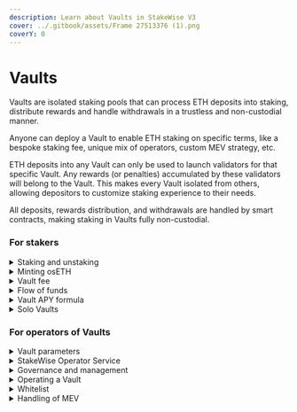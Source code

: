 ```yaml
---
description: Learn about Vaults in StakeWise V3
cover: ../.gitbook/assets/Frame 27513376 (1).png
coverY: 0
---
```


# Vaults

Vaults are isolated staking pools that can process ETH deposits into staking, distribute rewards and handle withdrawals in a trustless and non-custodial manner.&#x20;

Anyone can deploy a Vault to enable ETH staking on specific terms, like a bespoke staking fee, unique mix of operators, custom MEV strategy, etc.

ETH deposits into any Vault can only be used to launch validators for that specific Vault. Any rewards (or penalties) accumulated by these validators will belong to the Vault. This makes every Vault isolated from others, allowing depositors to customize staking experience to their needs.&#x20;

All deposits, rewards distribution, and withdrawals are handled by smart contracts, making staking in Vaults fully non-custodial.

### For stakers

<details>

<summary>Staking and unstaking</summary>

**Staking and deposit queue**

Whenever users stake ETH into a particular Vault, that Vault contract accumulates all deposits and launches a new validator for every 32 ETH collected.&#x20;

[<mark style="color:blue;">Read our guide about staking in Vaults -></mark>](../guides/staking.md#staking-with-vaults)

Registering new validators in the Beacon Chain can take several weeks during times when many new staking deposits are being made. ETH staked in a Vault and used to create a validator will not start producing staking rewards until the validator passes the deposit queue and becomes active. This may cause a dilution in Vault's APY.&#x20;

**Rewards reinvestment**

All rewards earned by the Vault's validators are collected in the Vault contract, and are accumulated together with new ETH deposits to launch validators for the Vault. This ensures that all rewards are auto-compounded for a higher Vault APY.&#x20;

**Unbonded ETH**

Amounts less than 32 ETH that are accumulated from new deposits and earned rewards cannot be used for staking and therefore do not earn any rewards. Such ETH is considered unbonded.

High amount of unbonded ETH relative to the Vault's total value of staked ETH can cause a dilution in Vault APY, because ETH rewards are distributed among more ETH than what is actively being used for validation. To optimize for performance, StakeWise may use unbonded ETH to process osETH redemptions and liquidations.&#x20;

[<mark style="color:blue;">Read more about osETH redemptions -></mark>](oseth.md#redeemable-for-eth)

**Unstaking and exit queue**

Whenever users request to unstake ETH from a particular Vault, the unbonded ETH is used first to process an unstaking request.

If there isn't enough unbonded ETH in the Vault, a sufficient number of Vault validators will be automatically exited to provide enough ETH for unstaking. Since exiting validators from the Beacon Chain takes time, users who requested to unstake their ETH are placed in the exit queue. Once the exit queue is over, users can claim their unstaked ETH whenever they want.&#x20;

Users who requested to unstake ETH from a Vault and were placed into the exit queue will continue earning staking rewards until their ETH has been exited from staking.&#x20;

[<mark style="color:blue;">Read out guide about unstaking ETH from Vaults -></mark>](vaults.md#staking-and-unstaking)

</details>

<details>

<summary>Minting osETH</summary>

Stake in any Vault can be made liquid by minting osETH, a liquid staking token. osETH represents ETH staked in Vaults and earns ETH rewards that accrue from their validators.

[<mark style="color:blue;">Read our guide about minting osETH from Vaults -></mark>](../guides/oseth.md#minting-oseth-from-vaults-to-start-liquid-staking)&#x20;

</details>

<details>

<summary>Vault fee</summary>

Every Vault has its own staking fee set by the Vault Admin. This fee is applied to the rewards earned by the Vault, and can range from 0% to 100%. The fee is automatically deducted when rewards are distributed, so the amount of staking rewards users earn is already net of the staking fee.&#x20;

The Vault APY reflects the staking rewards earned by the Vault after the fee has been applied, to make choosing a Vault easier. However, StakeWise advises users to always check the Vault fee before depositing ETH into it to be fully aware of the staking terms.

Note that the Vault Admin cannot change the staking fee once the Vault is registered, so stakers can have peace of mind about staking with Vaults.&#x20;

</details>

<details>

<summary>Flow of funds</summary>

Every Vault is a staking pool that will:

* accept ETH deposits
* launch validators using deposited ETH
* distribute ETH rewards to stakers in the Vault
* distribute staking fee to Vault recipient address
* exit validators to process ETH withdrawals from staking

Throughout its lifecycle, every Vault remains fully non-custodial, meaning that no-one can arbitrarily access or control stakers' funds, including the StakeWise DAO. The flow of funds in and out of staking happens automatically using smart contracts.&#x20;

</details>

<details>

<summary>Vault APY formula</summary>

The APY of every Vault is calculated using the following formula:&#x20;

{% code overflow="wrap" %}
```
Net Vault APY = average of 14 Vault APY snapshots
```
{% endcode %}

where

{% code overflow="wrap" %}
```
Vault APY snapshot = [(amount of consensus rewards earned by the Vault's validators + amount of execution rewards earned by the Vault's validators - Vault fee) * 365 / 0.5] / Vault TVL at the moment of taking the snapshot
```
{% endcode %}

and a snapshot is taken every \~12 hours.

</details>

<details>

<summary>Solo Vaults</summary>

Solo Vaults are Public or Private Vaults where the Vault Admin is both the node operator and the depositor of ETH in the Vault.&#x20;

Solo Vaults can be configured to a solo staker's liking, including setting the fee to the desired level, choosing between the Smoothing Pool and Own Escrow for handling of MEV, opting for a tokenless Vault to avoid tax events on deposits / withdrawals, etc.

[<mark style="color:blue;">Read more about configuring a Vault -></mark>](vaults.md#for-operators-of-vaults)

</details>

### For operators of Vaults

<details>

<summary>Vault parameters</summary>

Vaults are staking pools with customizable parameters. Some of them are defined at the moment of Vault creation, while others can be changed well into the Vault lifecycle.&#x20;

**Vault type**

Allows Vaults to be Public or Private.&#x20;

Public Vaults can receive staking deposits from any wallet. Private Vaults can only receive deposits from wallets that have been whitelisted by the Vault Admin.

Vault type is defined by the Vault creator during Vault setup and cannot be changed later.

**Vault capacity**

Sets a limit to the total value of ETH that can be deposited into a Vault. Can range from 32 ETH to infinity.&#x20;

Setting/choosing an appropriate Vault capacity helps to ensure that the staking infrastructure of the Vault Operator does not carry more validators than it was designed to handle.&#x20;

Vault capacity is defined by the Vault creator during Vault setup and cannot be changed later.

**Vault fee**

Sets a percentage fee that will be withheld from the rewards earned by Vault's validators as compensation for staking services. Can range from 0 to 100%.

Setting/choosing an appropriate Vault fee helps to ensure that the Vault produces high net APY, remains profitable for the operator and competitive in the Vaults Marketplace.&#x20;

Vault fee is defined by the Vault creator during Vault setup and cannot be changed later.

**Vault token**

Defines whether a Vault has an ERC-20 token to represent ETH staked by users in the Vault, or the Vault is tokenless.

Vaults that opt into having a Vault Token can set its name and symbol (e.g. mntETH), which will be visible in most portfolio tracking applications.&#x20;

Setting/choosing a Vault with Vault Tokens allows users to transfer their stake in the Vault as long as they don't have osETH minted. It also allows Vault owners to develop a utility & liquidity ecosystem for ETH staked in their Vault.&#x20;

Meanwhile, tokenless Vaults protect users from triggering a tax event when depositing or withdrawing ETH from the Vault. A stake in the tokenless Vault cannot be transferred to another wallet.&#x20;

Presence of Vault Tokens is defined by the Vault creator during Vault setup and cannot be changed later.

**Vault block rewards destination**

Allows Vaults to use either a Smoothing Pool or Own Escrow for collecting the block rewards.&#x20;

Using a Smoothing Pool helps achieve a stable Vault APY because block production rewards are shared among all the participating Vaults proportionately to their size. Using Own Escrow preserves the randomness of receiving block production duties and results in a more volatile Vault APY when the Vault has a small number of validators.&#x20;

Block rewards destination is defined by the Vault creator during Vault setup and cannot be changed later.

**Vault branding**

Allows Vault Admins to set the name, description and avatar for their Vault.&#x20;

Vault branding can be changed at any time.&#x20;

**Vault verification**

Vault verification provides certainty to Stakers that Vault branding is accurate, i.e. a Vault branded by Operator A is indeed controlled and run by Operator A. Verification is a manual process managed by the core StakeWise team. More details to follow shortly.&#x20;

</details>

<details>

<summary>StakeWise Operator Service</summary>

The StakeWise Operator Service is designed to run seamlessly alongside any node set-up, giving operators the freedom to run their preferred execution/consensus clients, MEV relay, distributed validator technology, etc… Operator Service is primarily responsible for the registration of validators.&#x20;

A full guide to setting up Operator Service can be found [here](../for-operators/operator-service/).

### Validator registration <a href="#user-content-validator-registration" id="user-content-validator-registration"></a>

Operator Service periodically checks whether a Vault has accumulated enough assets for registering new validator(s) and sends a registration transaction to the Vault. The validator registration process consists of the following steps:

1. Check whether Vault has accumulated enough assets to register a validator (e.g., 32 ETH for Ethereum)
2. Get the next free validator public key from the deposit data file attached to Operator Service. The validators are registered in the same order as specified in the deposit data file.
3. Obtain BLS signature for exit message using local keystores or remote signer.
4. Share the exit signature of the validator with StakeWise Oracles:
   1. Using [Shamir's secret sharing](https://en.wikipedia.org/wiki/Shamir's\_secret\_sharing), split validator's BLS signature. The number of shares is equal to the number of Oracles.
   2. Encrypt exit signatures with with Oracles' public keys.
   3. Send encrypted exit signatures to all the Oracles and receive registration signatures from them.
5. Send transaction to Vault contract to register the validator.

Note, exit signatures can become invalid if the Oracle Network changes. For example, if an Oracle's private key gets compromised, the DAO will have to propose an update to the Oracle Network, triggering a rotation of all exit signatures across the protocol.

Operator Service periodically checks active validators of the Vault and if some exit signatures become outdated, Operator Service will submit a signature update transaction to the Vault.

</details>

<details>

<summary>Governance and management</summary>

Every Vault is an independent staking pool and its smart contracts cannot be unilaterally changed or upgraded by the StakeWise DAO.&#x20;

The DAO may implement changes to the Vault contracts to improve their efficiency and safety, in which case a new version of Vault contracts would become available to users. However, Vaults can always choose not to upgrade to the new version. This helps Vault owners preserve control over the staking experience they offer.

Every Vault also has several key roles for the internal management of the staking process.&#x20;

**Vault Admin**

Deploys the Vaults and sets the core parameters like the type of Vault and fee. Vault Admins also control the Vault's branding.

Vault Admin can be a single wallet, a multisig, or a DAO. Out of security considerations, Vault Admin cannot be changed once the Vault has been deployed.&#x20;

Vault Admin cannot change the core parameters of the Vault once it has been deployed. However, an Admin can assign the Access Manager and Keys Manager roles to other wallets, and change the recipient of the staking fee.&#x20;

**Access Manager**

Wallet with the power to add and remove wallets from the whitelist of a Private Vault.

By default, Vault Admin is also the Access Manager. However, an Admin can assign the Access Manager role to another wallet, and reclaim this role at any moment in the future.

**Keys Manager**

Wallet with the power to add new deposit data to a given Vault.&#x20;

By default, Vault Admin is also the Keys Manager. However, an Admin can assign the Keys Manager role to another wallet, and reclaim this role at any moment in the future.

Note that StakeWise always checks the validity of deposit data submitted to the Vault to ensure it contains the correct withdrawal address and hasn't been used before.

</details>

<details>

<summary>Operating a Vault</summary>

**Vault operator(s)**

Entities or individuals who run validators for a Vault are known as Vault operator(s).

Vault Admins determine who the Vault operators are by uploading a deposit data file to the Vault. This file contains the public keys to the validators and the order they will be created when the Vault accumulates enough ETH. These keys are generated by the Vault operators using StakeWise Operator Service, or another keygen software.

It is not possible to change an operator who is already running validators for a Vault. However, it is possible to assign new operators for the validators that will be launched in the future by uploading new deposit data.

Vault Admin can assign the role of Keys Manager to another wallet to outsource the uploading of new deposit data (and hence the determination of Vault operators) to a third party.

**Vault state**

Every Vault has an internal accounting ledger, saved in the form of a Vault state, that keeps track of the value of stakers' participation in the Vault.

Any event that impacts the value of users' stake in the Vault (e.g. new ETH deposit into a Vault, ETH rewards being earned, MEV claimed from a Smoothing Pool etc.) or requires the latest value of users' stake in the Vault (e.g. minting or burning osETH) will require an update to the Vault state to ensure all values are up to date.

Any user-driven interaction with the Vault will trigger an update in the Vault state. In the absence of user-driven actions, Vault operator(s) can manually trigger the update whenever they see fit (optional).&#x20;

</details>

<details>

<summary>Whitelist</summary>

Whitelist is a function in Private Vaults that allows Vault Admin to control who can deposit and withdraw ETH from the Vault.&#x20;

Once a Private Vault is deployed, Vault Admin can add or remove wallets from the whitelist to manage access to the Vault. Wallets added to the whitelist can stake ETH into the Vault. If a wallet is removed from the whitelist after making a deposit, it will still be able to unstake ETH from that Vault.

Vault Admin can also assign the role of Access Manager to another wallet to outsource the management of the whitelist to a third party.

</details>

<details>

<summary>Handling of MEV</summary>

**Smoothing Pool**&#x20;

Smoothing Pool collects block proposal rewards from all participating validators (Vaults) and periodically distributes rewards to the participants, proportionately to their size.

For example, a Vault with only a few validators can receive periodic small payouts from the Smoothing Pool, which come from the block proposal rewards contributed by other participating Vaults. In return, when the Vault does get the chance to earn a block proposal reward, it will flow to the Smoothing Pool as well, to be shared amongst all participating Vaults.

Therefore, the main advantage of using the Smoothing Pool is achieving a consistent level of rewards from block production, and a consistent Vault APY.&#x20;

Any Vault that opts into using the Smoothing Pool is required to operate one of the StakeWise DAO-approved MEV relays. This is necessary to ensure a consistently high contribution to the Smoothing Pool from every participating Vault.

**MEV theft protection**

Smoothing Pool system relies on fair contributions from all participants. A Vault that uses the Smoothing Pool to collect block proposal rewards must not engage in any form of MEV theft that lowers its contribution to the Pool.&#x20;

To encourage fair behaviour, StakeWise delays the actual pay-out of ETH rewards from the Smoothing Pool to the Vault until the moment that the Vault contributes the expected amount of rewards for proposing a block.&#x20;

The expected amount is defined as the lowest possible reward that the proposing validator could have received for a block it proposed using one of the StakeWise DAO-approved relays.&#x20;

If the contribution is on par with or exceeds expectations, the rewards accumulated for the Vault in the Smoothing Pool to date are paid out.&#x20;

If the contribution is below the expected amount, the rewards that the Vault expected to receive from the Smoothing Pool are withheld in favour of other Pool participants. The Vault also receives an "MEV thief" status and gets its Vault Score reduced.&#x20;

**Own Escrow**

Own Escrow allows a Vault to choose an independent approach to earning block production rewards, like using any relay of choice, because it does not rely on sharing such rewards with other Vaults.

Using Own Escrow to collect block proposal rewards allows Vaults to build their own blocks or use any relay they see fit.&#x20;

Vaults that use Own Escrow and have only a few validators can expect a more volatile Vault APY because of the randomness associated with receiving block production duties.

</details>
